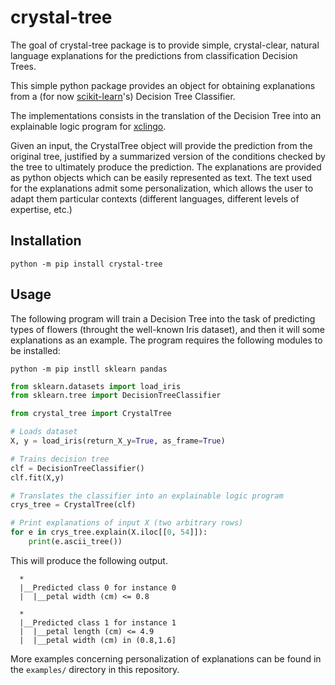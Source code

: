 # crystal-tree

The goal of crystal-tree package is to provide simple, crystal-clear, natural language explanations for the predictions from classification Decision Trees. 

This simple python package provides an object for obtaining explanations from a (for now [scikit-learn](https://scikit-learn.org/stable/)'s) Decision Tree Classifier.

The implementations consists in the translation of the Decision Tree into an explainable logic program for [xclingo](https://github.com/bramucas/xclingo).

Given an input, the CrystalTree object will provide the prediction from the original tree, justified by a summarized version of the conditions checked by the tree to ultimately produce the prediction. The explanations are provided as python objects which can be easily represented as text. The text used for the explanations admit some personalization, which allows the user to adapt them particular contexts (different languages, different levels of expertise, etc.)


## Installation

```
python -m pip install crystal-tree
```

## Usage

The following program will train a Decision Tree into the task of predicting types of flowers (throught the well-known Iris dataset), and then it will some explanations as an example.
The program requires the following modules to be installed:
```
python -m pip instll sklearn pandas
```

```python
from sklearn.datasets import load_iris
from sklearn.tree import DecisionTreeClassifier

from crystal_tree import CrystalTree

# Loads dataset
X, y = load_iris(return_X_y=True, as_frame=True)

# Trains decision tree
clf = DecisionTreeClassifier()
clf.fit(X,y)

# Translates the classifier into an explainable logic program
crys_tree = CrystalTree(clf)

# Print explanations of input X (two arbitrary rows)
for e in crys_tree.explain(X.iloc[[0, 54]]):
    print(e.ascii_tree())
```

This will produce the following output.
```
  *
  |__Predicted class 0 for instance 0
  |  |__petal width (cm) <= 0.8

  *
  |__Predicted class 1 for instance 1
  |  |__petal length (cm) <= 4.9
  |  |__petal width (cm) in (0.8,1.6]
```

More examples concerning personalization of explanations can be found in the ```examples/``` directory in this repository. 
